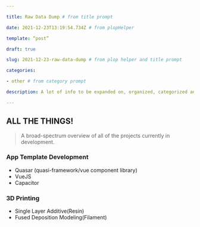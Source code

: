 ```yaml
---

title: Raw Data Dump # from title prompt

date: 2021-12-23T13:19:54.734Z # from plopHelper

template: “post”

draft: true

slug: 2021-12-23-raw-data-dump # from plop helper and title prompt

categories:

- other # from category prompt

description: A lot of info to be expanded on, organized, categorized and tagged later # from description prompt

---
```

## ALL THE THINGS!

> A broad-spectrum overview of all of the projects currently in development.

### App Template Development
- Quasar (quasi-framework/vue component library)
- VueJS
- Capacitor 

### 3D Printing
- Single Layer Additive(Resin)
- Fused Deposition Modeling(Filament)
